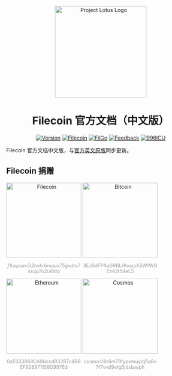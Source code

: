 <p align="center">
  <a href="https://docs.filecoin.io/" title="Filecoin Docs">
    <img src="https://www.lvzy.pro/img/filgo-logo.svg" alt="Project Lotus Logo" width="244" />
  </a>
</p>  

<h1 align="center">Filecoin 官方文档（中文版）</h1>

<p align="center">
  <a href="https://filecoin.filgo.info/"><img alt="Version" src="https://badges.chfse.com/badge/dynamic/json?color=green&label=%E7%89%88%E6%9C%AC&prefix=v&query=data.filecoin&url=https%3A%2F%2Fmock.chfse.com%2Fmock%2F60398a750d7fa40022f73640%2Ffilgo%2Fversion"></a>
  <a href="https://filecoin.filgo.info/"><img alt="Filecoin" src="https://badges.chfse.com/badge/链接-在线文档-blue.svg"></a>
  <a href="https://www.filgo.info/"><img alt="FilGo" src="https://badges.chfse.com/badge/社区-FilGo-blue.svg"></a>
  <a href="https://feedback.chfse.com/"><img alt="Feedback" src="https://badges.chfse.com/badge/链接-反馈平台-3eaf7c.svg"></a>
  <a href="https://996.icu"><img alt="996ICU" src="https://badges.chfse.com/badge/链接-996ICU-red.svg"></a>
</p>

Filecoin 官方文档中文版，与<a target="_blank" href="https://docs.filecoin.io/">官方英文原版</a>同步更新。

## Filecoin 捐赠

<div float="left">
  <div style="display:inline-block;text-align:center;width:200px;">
    <div style="width:200px;"><img src="https://www.lvzy.pro/img/qr-fil.png" width = "200" alt="Filecoin"/></div>
    <p style="width:200px;color:#999999;font-size:0.8rem;"><i>f1iwpxav5l2twkrbnusio75gxdtx7ssap7o2u6ldq</i></p>
  </div>
  <div style="display:inline-block;text-align:center;width:200px;">
    <div style="width:200px;"><img src="https://www.lvzy.pro/img/qr-btc.png" width = "200" alt="Bitcoin"/></div>
    <p style="width:200px;color:#999999;font-size:0.8rem;">3EJSdFPXaG9BLHhoyzXSWfWGZz42t54eLS</p>
  </div>
  <div style="display:inline-block;text-align:center;width:200px;">
    <div style="width:200px;"><img src="https://www.lvzy.pro/img/qr-eth.png" width = "200" alt="Ethereum"/></div>
    <p style="width:200px;color:#999999;font-size:0.8rem;">0xE033969CA86ccd932B7c4B6EF928971159D997Ed</p>
  </div>
  <div style="display:inline-block;text-align:center;width:200px;">
    <div style="width:200px;"><img src="https://www.lvzy.pro/img/qr-atom.png" width = "200" alt="Cosmos"/></div>
    <p style="width:200px;color:#999999;font-size:0.8rem;">cosmos16r6m79fypvmuylq5q6v7f7vvd9efg5jdxlawph</p>
  </div>
</div>
